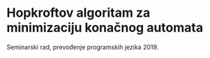# Hopkroftov algoritam za minimizaciju konačnog automata

Seminarski rad, prevođenje programskih jezika
2019.